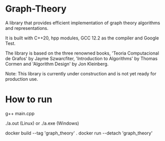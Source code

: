 # Graph-Theory

A library that provides efficient implementation of graph theory algorithms and representations.

It is built with C++20, hpp modules, GCC 12.2 as the compiler and Google Test.

The library is based on the three renowned books, 'Teoria Computacional de Grafos' by Jayme Szwarcfiter, 'Introduction to Algorithms' by Thomas Cormen and 'Algorithm Design' by Jon Kleinberg.

Note: This library is currently under construction and is not yet ready for production use.

# How to run

g++ main.cpp

./a.out (Linux) or ./a.exe (Windows)

docker build --tag 'graph_theory' .
docker run --detach 'graph_theory'
